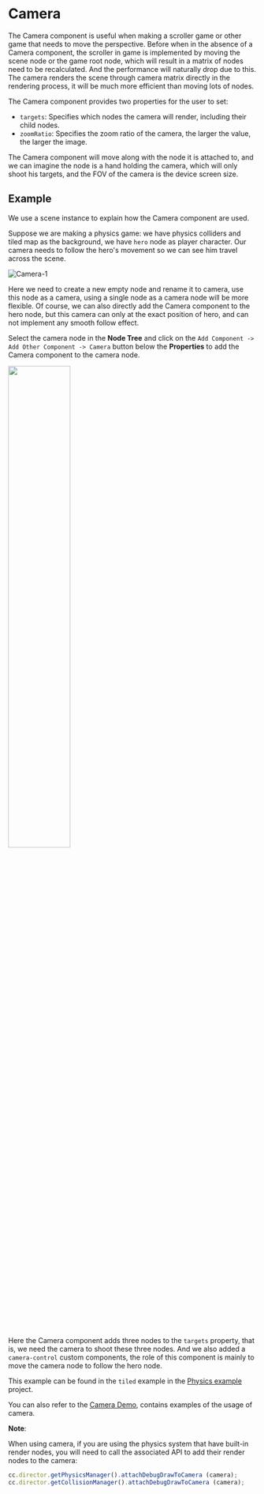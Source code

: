 # Camera

The Camera component is useful when making a scroller game or other game that needs to move the perspective. Before when in the absence of a Camera component, the scroller in game is implemented by moving the scene node or the game root node, which will result in a matrix of nodes need to be recalculated. And the performance will naturally drop due to this. The camera renders the scene through camera matrix directly in the rendering process, it will be much more efficient than moving lots of nodes.

The Camera component provides two properties for the user to set:

- `targets`: Specifies which nodes the camera will render, including their child nodes.
- `zoomRatio`: Specifies the zoom ratio of the camera, the larger the value, the larger the image.

The Camera component will move along with the node it is attached to, and we can imagine the node is a hand holding the camera, which will only shoot his targets, and the FOV of the camera is the device screen size.

## Example

We use a scene instance to explain how the Camera component are used.

Suppose we are making a physics game: we have physics colliders and tiled map as the background, we have `hero` node as player character. Our camera needs to follow the hero's movement so we can see him travel across the scene.

![Camera-1](./camera/camera-1.png)

Here we need to create a new empty node and rename it to camera, use this node as a camera, using a single node as a camera node will be more flexible. Of course, we can also directly add the Camera component to the hero node, but this camera can only at the exact position of hero, and can not implement any smooth follow effect.

Select the camera node in the **Node Tree** and click on the `Add Component -> Add Other Component -> Camera` button below the **Properties** to add the Camera component to the camera node.

<img src="./camera/camera-2.png" style="width:50%;height:50%"></img>

Here the Camera component adds three nodes to the `targets` property, that is, we need the camera to shoot these three nodes. And we also added a `camera-control` custom components, the role of this component is mainly to move the camera node to follow the hero node.

This example can be found in the `tiled` example in the [Physics example](https://github.com/cocos-creator/example-physics/tree/master/assets/cases/demo) project.

You can also refer to the [Camera Demo](https://github.com/cocos-creator/demo-camera), contains examples of the usage of camera.

**Note**:

When using camera, if you are using the physics system that have built-in render nodes, you will need to call the associated API to add their render nodes to the camera:

```javascript
cc.director.getPhysicsManager().attachDebugDrawToCamera (camera);
cc.director.getCollisionManager().attachDebugDrawToCamera (camera);
```
